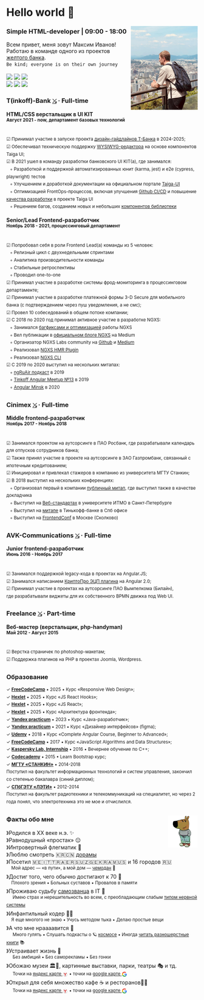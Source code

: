 # Hello world 👋

<img src="https://raw.githubusercontent.com/splincode/splincode/main/assets/south-korea4.jpg" width="35%" align="right">

### Simple HTML-developer | 09:00 - 18:00

Всем привет, меня зовут Максим Иванов! <br> Работаю в команде одного из проектов
<a href="https://en.wikipedia.org/wiki/T-Bank" target="_blank">желтого банка</a>. 
<br />
<code>Be kind; everyone is on their own journey</code>
<br /><br />
<a target="_blank" href="https://github.com/splincode/articles"><img src="https://img.shields.io/badge/%D0%9F%D1%83%D0%B1%D0%BB%D0%B8%D0%BA%D0%B0%D1%86%D0%B8%D0%B8-112-yellowgreen" /></a>
<a target="_blank" href="https://github.com/splincode/books"><img src="https://img.shields.io/badge/%D0%9F%D1%80%D0%BE%D1%87%D0%B8%D1%82%D0%B0%D0%BD%D0%BD%D1%8B%D0%B5_%D0%BA%D0%BD%D0%B8%D0%B3%D0%B8-42-yellow" /></a>
<a target="_blank" href="https://github.com/splincode/meetups"><img src="https://img.shields.io/badge/%D0%92%D1%8B%D1%81%D1%82%D1%83%D0%BF%D0%BB%D0%B5%D0%BD%D0%B8%D1%8F_%D0%BD%D0%B0_%D0%BC%D0%B8%D1%82%D0%B0%D0%BF%D0%B0%D1%85-14-blue" /></a>
<br />
<a target="_blank" href="https://github.com/splincode/study"><img src="https://img.shields.io/badge/%D0%98%D0%B7%D1%83%D1%87%D0%B5%D0%BD%D0%BD%D1%8B%D0%B5_%D0%BC%D0%B0%D1%82%D0%B5%D1%80%D0%B8%D0%B0%D0%BB%D1%8B-%F0%9F%8C%8E-orange" /></a>
<a target="_blank" href="https://github.com/splincode/codework"><img src="https://img.shields.io/badge/%D0%94%D0%BE%D0%BC%D0%B0%D1%88%D0%BD%D0%B8%D0%B5_%D0%B7%D0%B0%D0%B4%D0%B0%D1%87%D0%BA%D0%B8-%E2%9A%A1-red" /></a>
<a target="_blank" href="https://github.com/splincode/films"><img src="https://img.shields.io/badge/%D0%9F%D0%BE%D0%B4%D0%B1%D0%BE%D1%80%D0%BA%D0%B0_%D0%BA%D0%B8%D0%BD%D0%BE-%F0%9F%8D%BF-violet" /></a>

### T(inkoff)-Bank <a href="https://www.tbank.ru/" target="_blank"><code>⤯</code></a> · Full-time

**HTML/CSS верстальщик в UI KIT** <br> 
<sup><b>Август 2021 - now, департамент базовых технологий</b></sup> <br>
<span title="Инструменты, с которыми начал работать">
<code><img alt="" height="17px" src="https://cdn.svgporn.com/logos/github-icon.svg" align="center" /></code>
<code><img alt="" height="17px" src="https://cdn.svgporn.com/logos/figma.svg" align="center" /></code>
<code><img alt="" height="17px" src="https://cdn.svgporn.com/logos/renovatebot.svg" align="center" /></code>
<code><img alt="" height="17px" src="https://cdn.svgporn.com/logos/nx.svg" align="center" /></code>
<code><img alt="" height="17px" src="https://cdn.svgporn.com/logos/angular-icon.svg" align="center" /></code>
<code><img alt="" height="17px" src="https://cdn.svgporn.com/logos/less.svg" align="center" /></code>
<code><img alt="" height="17px" src="https://cdn.svgporn.com/logos/playwright.svg" align="center" /></code>
<code><img alt="" height="17px" src="https://cdn.svgporn.com/logos/docusaurus.svg" align="center" /></code>
<code><img alt="" height="17px" src="https://cdn.svgporn.com/logos/vitejs.svg" align="center" /></code>
<code><img alt="" height="17px" src="https://cdn.svgporn.com/logos/react.svg" align="center" /></code>
</span>

<sup>☑ Принимал участие в запуске проекта [дизайн-гайдлайнов Т-Банка](https://design.tbank.ru/) в 2024-2025;</sup><br>
<sup>☑ Обеспечивал техническую поддержку [WYSIWYG-редактора](https://github.com/taiga-family/editor) на основе компонентов Taiga UI;</sup><br>
<sup>☑ В 2021 ушел в команду разработки банковского UI KIT(а), где занимался:</sup><br>
<sup>&nbsp;&nbsp;&nbsp;◦ Разработкой и поддержкой автоматизированных юнит (karma, jest) и e2e (cypress, playwright) тестов</sup><br>
<sup>&nbsp;&nbsp;&nbsp;◦ Улучшением и доработкой документации на официальном портале [Taiga-UI](https://taiga-ui.dev/)</sup><br>
<sup>&nbsp;&nbsp;&nbsp;◦ Оптимизацией FrontOps-процессов, включая улучшения [Github CI/CD](https://github.com/taiga-family/ci) и повышение [качества разработки](https://github.com/taiga-family/toolkit) в проекте Taiga UI</sup><br>
<sup>&nbsp;&nbsp;&nbsp;◦ Решением багов, созданием новых и небольших [компонентов библиотеки](https://github.com/taiga-family/taiga-ui/issues?q=assignee%3Asplincode)</sup>

**Senior/Lead Frontend-разработчик** <br> 
<sup><b>Ноябрь 2018 - 2021, процессинговый департамент</b></sup> <br>
<span title="Инструменты, с которыми начал работать">
<code><img alt="" height="17px" src="https://cdn.svgporn.com/logos/gitlab.svg" align="center" /></code>
<code><img alt="" height="17px" src="https://cdn.svgporn.com/logos/insomnia.svg" align="center" /></code>
<code><img alt="" height="17px" src="https://cdn.svgporn.com/logos/docker-icon.svg" align="center" /></code>
<code><img alt="" height="17px" src="https://v6.angular.io/assets/images/logos/angular/shield-large.svg" align="center" /></code>
<code><img alt="" height="17px" src="https://cdn.svgporn.com/logos/sass.svg" align="center" /></code>
<code><img alt="" height="17px" src="https://miro.medium.com/v2/resize:fit:1200/1*3fvaU00o2cIET9xckNkIWw.png" align="center" /></code>
<code><img alt="" height="17px" src="https://v9.material.angular.io/assets/img/angular-material-logo.svg" align="center" /></code>
<code><img alt="" height="17px" src="https://cdn.svgporn.com/logos/lerna.svg" align="center" /></code>
<code><img alt="" height="17px" src="https://user-images.githubusercontent.com/1283734/83267345-6c14e180-a207-11ea-95fb-eebcf1b1c3b3.png" align="center" /></code>
<code><img alt="" height="17px" src="https://cdn.svgporn.com/logos/jest.svg" align="center" /></code>
<code><img alt="" height="17px" src="https://cdn.svgporn.com/logos/cypress-icon.svg" align="center" /></code>
</span>

<sup>☑ Попробовал себя в роли Frontend Lead(a) команды из 5 человек:</sup><br>
<sup>&nbsp;&nbsp;&nbsp;◦ Релизный цикл с двухнедельными спринтами</sup><br>
<sup>&nbsp;&nbsp;&nbsp;◦ Аналитика производительности команды</sup><br>
<sup>&nbsp;&nbsp;&nbsp;◦ Стабильные ретроспективы</sup><br>
<sup>&nbsp;&nbsp;&nbsp;◦ Проводил one-to-one</sup><br>
<sup>☑ Принимал участие в разработке системы фрод-мониторинга в процессинговом
департаменте;</sup><br>
<sup>☑ Принимал участие в разработке платежной формы 3-D Secure для мобильного банка (с подтверждением через пуш уведомления, а не смс);</sup> <br> <sup>☑ Провел 10 собеседований в общем потоке компании;</sup><br>
<sup>☑ С 2018 по 2020
год принимал активное участие в разработке NGXS:</sup><br>
<sup>&nbsp;&nbsp;&nbsp;◦ Занимался [багфиксами и оптимизацией](https://github.com/ngxs/store/pulls?q=is%3Apr+is%3Aclosed+author%3Asplincode) работы NGXS</sup><br>
<sup>&nbsp;&nbsp;&nbsp;◦ Вел публикации в [официальном блоге NGXS](https://medium.com/ngxs) на Medium</sup><br>
<sup>&nbsp;&nbsp;&nbsp;◦ Организатор NGXS Labs community на [Github](https://github.com/ngxs-labs) и [Medium](https://medium.com/ngxs-stories)</sup><br>
<sup>&nbsp;&nbsp;&nbsp;◦ Реализовал [NGXS HMR Plugin](https://github.com/ngxs/store/tree/master/packages/hmr-plugin)</sup><br>
<sup>&nbsp;&nbsp;&nbsp;◦ Реализовал [NGXS CLI](https://www.ngxs.io/plugins/cli)</sup><br>
<sup>☑ С 2019 по 2020 выступил на нескольких митапах:</sup><br>
<sup>&nbsp;&nbsp;&nbsp;◦ [ngRuAir подкаст](https://m.youtube.com/watch?v=0OT8O4gj6ak) в 2019</sup><br>
<sup>&nbsp;&nbsp;&nbsp;◦ [Tinkoff Angular Meetup №13](https://meetup.tbank.ru/event/angular-meetup-13/) в 2019</sup><br>
<sup>&nbsp;&nbsp;&nbsp;◦ [Angular Minsk](https://www.youtube.com/watch?v=BtVHm0FJIRA&ab_channel=AngularMinsk) в 2020</sup>

### Cinimex <a href="https://cinimex.ru/" target="_blank"><code>⤯</code></a> · Full-time

**Middle frontend-разработчик** <br>
<sup><b>Ноябрь 2017 - Ноябрь 2018</b></sup> <br>
<span title="Инструменты, с которыми начал работать">
<code><img alt="" height="17px" src="https://cdn.svgporn.com/logos/jenkins.svg" align="center" /></code>
<code><img alt="" height="17px" src="https://cdn.svgporn.com/logos/bitbucket.svg" align="center" /></code>
<code><img alt="" height="17px" src="https://cdn.svgporn.com/logos/jira.svg" align="center" /></code>
<code><img alt="" height="17px" src="https://cdn.svgporn.com/logos/confluence.svg" align="center" /></code>
<code><img alt="" height="17px" src="https://cdn.svgporn.com/logos/postman-icon.svg" align="center" /></code>
<code><img alt="" height="17px" src="https://cdn.svgporn.com/logos/typescript-icon.svg" align="center" /></code>
<code><img alt="" height="17px" src="https://cdn.svgporn.com/logos/docker-icon.svg" align="center" /></code>
<code><img alt="" height="17px" src="https://i0.wp.com/www.primefaces.org/wp-content/uploads/2018/05/primeng-logo.png?fit=300%2C300&ssl=1" align="center" /></code>
<code><img alt="" height="17px" src="https://v6.angular.io/assets/images/logos/angular/shield-large.svg" align="center" /></code>
<code><img alt="" height="17px" src="https://cdn.svgporn.com/logos/reactivex.svg" align="center" /></code>
<code><img alt="" height="17px" src="https://cdn.svgporn.com/logos/webpack.svg" align="center" /></code>
<code><img alt="" height="17px" src="https://cdn.svgporn.com/logos/stylus.svg" align="center" /></code>
<code><img alt="" height="17px" src="https://cdn.svgporn.com/logos/materializecss.svg" align="center" /></code>
<code><img alt="" height="17px" src="https://cdn.svgporn.com/logos/karma.svg" align="center" /></code>
<code><img alt="" height="17px" src="https://cdn.svgporn.com/logos/protractor.svg" align="center" /></code>
</span>

<sup>☑ Занимался проектом на аутсорсинге в ПАО Росбанк, где разрабатывали календарь для отпусков сотрудников банка;</sup><br>
<sup>☑ Также принял участие в проекте на аутсорсинге в
ЗАО Газпромбанк, связанный с ипотечным кредитованием;</sup><br>
<sup>☑ Инициировал и привлекал стажеров в компанию из университета
МГТУ Станкин;</sup><br>
<sup>☑ В 2018 выступил на нескольких конференциях:</sup><br>
<sup>&nbsp;&nbsp;&nbsp;◦ Организовал первый в компании
[публичный митап](https://www.youtube.com/watch?v=daP3OAjb1Hc&ab_channel=Cinimex), где выступил также в качестве
докладчика</sup><br>
<sup>&nbsp;&nbsp;&nbsp;◦ Выступил на
[Веб-стандартах](https://www.youtube.com/watch?v=sxN5hmb2hdU&ab_channel=%D0%92%D0%B5%D0%B1-%D1%81%D1%82%D0%B0%D0%BD%D0%B4%D0%B0%D1%80%D1%82%D1%8B)
в университете ИТМО в Санкт-Петербурге</sup><br>
<sup>&nbsp;&nbsp;&nbsp;◦ Выступил на
[митапе](https://www.youtube.com/watch?v=2cV4i-g6Oxc&ab_channel=Angular-%D0%BC%D0%B8%D1%82%D0%B0%D0%BF%D1%8B%D0%B8%D1%81%D0%BE%D0%B1%D1%8B%D1%82%D0%B8%D1%8F)
в Тинькофф-банке в Спб офисе</sup><br>
<sup>&nbsp;&nbsp;&nbsp;◦ Выступил на
[FrontendConf](https://www.youtube.com/watch?v=7646rW8qdcQ&ab_channel=FrontendChannel) в Москве
(Сколково)</sup>


### AVK-Communications <a href="http://www.atlant-inform.ru/" target="_blank"><code>⤯</code></a> · Full-time

**Junior frontend-разработчик** <br> 
<sup><b>Июнь 2016 - Ноябрь 2017</b></sup> <br>
<span title="Инструменты, с которыми начал работать">
<code><img alt="" height="17px" src="https://cdn.svgporn.com/logos/webstorm.svg" align="center" /></code>
<code><img alt="" height="17px" src="https://cdn.svgporn.com/logos/teamcity.svg" align="center" /></code>
<code><img alt="" height="17px" src="https://cdn.worldvectorlogo.com/logos/upsource-icon.svg" align="center" /></code>
<code><img alt="" height="17px" src="https://cdn.svgporn.com/logos/youtrack.svg" align="center" /></code>
<code><img alt="" height="17px" src="https://cdn.svgporn.com/logos/javascript.svg" align="center" /></code>
<code><img alt="" height="17px" src="https://angularjs.org/img/ng-logo.png" align="center" /></code>
<code><img alt="" height="17px" src="https://cdn.svgporn.com/logos/bash-icon.svg" align="center" /></code>
</span>

<sup>☑ Занимался поддержкой legacy-кода в проектах на Angular.JS;</sup><br>
<sup>☑ Занимался написанием [КриптоПро ЭЦП плагина](https://github.com/splincode/cryptopro-browser-plugin) на Angular 2.0;</sup><br>
<sup>☑ Принимал участие в проектах на аутсорсинге ПАО Вымпелкома
(Билайн), <br>где разрабатывали виджеты для их собственного BPMN движка под Web UI.</sup>

### Freelance <a href="https://freelance.ru/" target="_blank"><code>⤯</code></a> · Part-time

**Веб-мастер (верстальщик, php-handyman)** <br> 
<sup><b>Май 2012 - Август 2015</b></sup> <br>
<span title="Инструменты, с которыми начал работать">
<code><img alt="" height="17px" src="https://cdn.svgporn.com/logos/adobe-dreamweaver.svg" align="center" /></code>
<code><img alt="" height="17px" src="https://cdn.svgporn.com/logos/sublimetext-icon.svg" align="center" /></code>
<code><img alt="" height="17px" src="https://cdn.svgporn.com/logos/adobe-photoshop.svg" align="center" /></code>
<code><img alt="" height="17px" src="https://cdn.svgporn.com/logos/html-5.svg" align="center" /></code>
<code><img alt="" height="17px" src="https://cdn.svgporn.com/logos/css-3.svg" align="center" /></code>
<code><img alt="" height="17px" src="https://cdn.svgporn.com/logos/javascript.svg" align="center" /></code>
<code><img alt="" height="17px" src="https://cdn.svgporn.com/logos/jquery.svg" align="center" /></code>
<code><img alt="" height="17px" src="https://upload.wikimedia.org/wikipedia/commons/0/01/FileZilla_logo.svg" align="center" /></code>
<code><img alt="" height="17px" src="https://cdn.svgporn.com/logos/php.svg" align="center" /></code>
<code><img alt="" height="17px" src="https://cdn.svgporn.com/logos/mysql.svg" align="center" /></code>
<code><img alt="" height="17px" src="https://cdn.svgporn.com/logos/joomla.svg" align="center" /></code>
<code><img alt="" height="17px" src="https://upload.wikimedia.org/wikipedia/commons/7/75/Druplicon.vector.svg" align="center" /></code>
<code><img alt="" height="17px" src="https://cdn.svgporn.com/logos/wordpress.svg" align="center" /></code>
<code><img alt="" height="17px" src="https://cdn.svgporn.com/logos/pug.svg" align="center" /></code>
</span>

<sup>☑ Верстка страничек по photoshop-макетам;</sup> <br> <sup>☑ Поддержка плагинов на PHP в проектах Joomla,
Wordpress.</sup> <br>

### Образование

<sup>✓ <b>[FreeCodeCamp](https://www.freecodecamp.org/learn/responsive-web-design/)</b> • 2025 • Курс «Responsive Web Design»;</sup><br>
<sup>✓ <b>[Hexlet](https://ru.hexlet.io/courses/js-react-hooks)</b> • 2025 • Курс «JS React Hooks»;</sup><br>
<sup>✓ <b>[Hexlet](https://ru.hexlet.io/courses/js-react)</b> • 2025 • Курс «JS React»;</sup><br>
<sup>✓ <b>[Hexlet](https://ru.hexlet.io/courses/js-frontend-architecture)</b> • 2025 • Курс «Архитектура фронтенда»;</sup><br>
<sup>✓ <b>[Yandex practicum](https://practicum.yandex.ru/profile/java-developer/)</b> • 2023 • Курс «Java-разработчик»;</sup><br>
<sup>✓ <b>[Yandex practicum](https://practicum.yandex.ru/interface-designer/)</b> • 2021 • Курс «Дизайнер интерфейсов» (figma);</sup><br>
<sup>✓ <b>[Udemy](https://www.udemy.com/course/the-complete-angular-master-class/)</b> • 2018 • Курс «Complete Angular Course, Beginner to Advanced»;</sup><br>
<sup>✓ <b>[FreeCodeCamp](https://www.freecodecamp.org/learn/javascript-algorithms-and-data-structures/)</b> • 2017 • Курс «JavaScript Algorithms and Data Structures»;</sup><br>
<sup>✓ <b>[Kaspersky Lab, Internship](https://www.kaspersky.com/)</b> • 2016 • Вечернее обучение по C++;</sup><br>
<sup>✓ <b>[Codecademy](https://www.codecademy.com/learn/learn-bootstrap)</b> • 2015 • Learn Bootstrap курс;</sup><br>
<sup>✓ <b>[МГТУ «СТАНКИН»](https://stankin.ru/)</b> • 2014-2018<br> Поступил на факультет информационных технологий и систем
управления, закончил со степенью бакалавра (синий диплом);</sup><br>
<sup>✓ <b>[СПбГЭТУ «ЛЭТИ»](https://etu.ru/)</b> • 2012-2014<br> Поступил на факультет радиотехники и телекоммуникаций на специалитет, но через 2 года понял, что электротехника это не мое и
отчислился.</sup>

### <img src="https://raw.githubusercontent.com/splincode/splincode/main/assets/guy.png" height="84px" align="right"> Факты обо мне

》Родился в XX веке н.э. ✨ <br>
》Равнодушный ‭«простак» 😑 <br>
》Интровертный флегматик 🥱 <br>
》Люблю смотреть 🇰🇷🇨🇳 [дорамы](https://github.com/splincode/films?tab=readme-ov-file#-%D1%8E%D0%B6%D0%BD%D0%B0%D1%8F-%D0%BA%D0%BE%D1%80%D0%B5%D1%8F)</sup> <br>
》Посетил 🇲🇪🇮🇹🇹🇷🇦🇪🇷🇸🇺🇿🇬🇪🇰🇷🇦🇲🇺🇸 и 16 городов 🇷🇺 <br>
<sup>&nbsp;&nbsp;&nbsp;&nbsp;Мой адрес — «в пути», а мой дом — [чемодан](https://yandex.ru/maps?bookmarks%5BpublicId%5D=56Umi3nZ&utm_source=share&utm_campaign=bookmarks) 🧳</sup> <br>
》Достиг того, чего обычно достигают к 70 🤣 <br>
<sup>&nbsp;&nbsp;&nbsp;&nbsp;Плохого зрения • Больных суставов • Провалов в памяти</sup> <br>
》Проживаю судьбу [самозванца](https://ru.wikipedia.org/wiki/%D0%A1%D0%B8%D0%BD%D0%B4%D1%80%D0%BE%D0%BC_%D1%81%D0%B0%D0%BC%D0%BE%D0%B7%D0%B2%D0%B0%D0%BD%D1%86%D0%B0) в IT 🙈 <br>
<sup>&nbsp;&nbsp;&nbsp;&nbsp;&nbsp;Имею страх и нерешительность во всем, с преобладающим слабым [типом нервной системы](https://ru.wikipedia.org/wiki/%D0%A2%D0%B8%D0%BF%D1%8B_%D0%B2%D1%8B%D1%81%D1%88%D0%B5%D0%B9_%D0%BD%D0%B5%D1%80%D0%B2%D0%BD%D0%BE%D0%B9_%D0%B4%D0%B5%D1%8F%D1%82%D0%B5%D0%BB%D1%8C%D0%BD%D0%BE%D1%81%D1%82%D0%B8) </sup><br>
》Инфантильный кодер 👨‍💻 <br>
<sup>&nbsp;&nbsp;&nbsp;&nbsp;Я еще многого не знаю • Учусь методом тыка • Делаю простые вещи</sup> <br>
》А что мне нраааавится 🌈 <br>
<sup>&nbsp;&nbsp;&nbsp;&nbsp;&nbsp;Много гулять • Слушать подкасты о 🪐 [космосе](https://github.com/splincode/study?tab=readme-ov-file#-%D0%BD%D0%B0%D1%83%D0%BA%D0%B0-%D0%B0%D1%81%D1%82%D1%80%D0%BE%D0%BD%D0%BE%D0%BC%D0%B8%D1%8F-%D1%84%D0%B8%D0%B7%D0%B8%D0%BA%D0%B0-%D0%B5%D1%81%D1%82%D0%B5%D1%81%D1%82%D0%B2%D0%BE%D0%B7%D0%BD%D0%B0%D0%BD%D0%B8%D0%B5) • Иногда [читать разношерстные книги](https://github.com/splincode/books) 📚</sup><br>
》Устраивает жизнь 🌿<br> 
<sup>&nbsp;&nbsp;&nbsp;&nbsp;&nbsp;Без амбиций • Без саморекламы • Без гонки</sup> <br>
》Обожаю музеи 🏛️🏺, картинные выставки, парки, театры 🎭 и тд.<br><sup>&nbsp;&nbsp;&nbsp;&nbsp;
Точки на [яндекс карте <img align="center" src="https://raw.githubusercontent.com/splincode/splincode/main/assets/ya.png" height="14px">](https://yandex.ru/maps/?bookmarks%5BpublicId%5D=NQTkY8-_&ll=34.998999%2C52.614783&mode=bookmarks&utm_campaign=bookmarks&utm_source=share&z=4) • точки на [google карте <img align="center" src="https://raw.githubusercontent.com/splincode/splincode/main/assets/go.webp" height="14px">](https://maps.app.goo.gl/HRTm7DY4beqcF54k8) 
</sup><br>
》Открыл для себя множество кафе ☕ и ресторанов👨‍🍳<br><sup>&nbsp;&nbsp;&nbsp;&nbsp;
Точки на [яндекс карте <img align="center" src="https://raw.githubusercontent.com/splincode/splincode/main/assets/ya.png" height="14px">](https://yandex.ru/maps?bookmarks%5BpublicId%5D=kMjF2Ndn&utm_source=share&utm_campaign=bookmarks) • точки на [google карте <img align="center" src="https://raw.githubusercontent.com/splincode/splincode/main/assets/go.webp" height="14px">](https://maps.app.goo.gl/YLevUwyUPDKV3n5aA) 
</sup><br>
